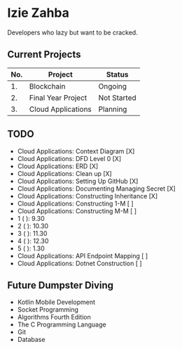 # Izie Zahba

Developers who lazy but want to be cracked.

## Current Projects

| No. | Project            | Status      |
| --- | ------------------ | ----------- |
| 1.  | Blockchain         | Ongoing     |
| 2.  | Final Year Project | Not Started |
| 3.  | Cloud Applications | Planning    |

## TODO

-   Cloud Applications: Context Diagram [X]
-   Cloud Applications: DFD Level 0 [X]
-   Cloud Applications: ERD [X]
-   Cloud Applications: Clean up [X]
-   Cloud Applications: Setting Up GitHub [X]
-   Cloud Applications: Documenting Managing Secret [X]
-   Cloud Applications: Constructing Inheritance [X]
-   Cloud Applications: Constructing 1-M [ ]
-   Cloud Applications: Constructing M-M [ ]
-   1 ( ): 9.30
-   2 ( ): 10.30
-   3 ( ): 11.30
-   4 ( ): 12.30
-   5 ( ): 1.30
-   Cloud Applications: API Endpoint Mapping [ ]
-   Cloud Applications: Dotnet Construction [ ]

## Future Dumpster Diving

-   Kotlin Mobile Development
-   Socket Programming
-   Algorithms Fourth Edition
-   The C Programming Language
-   Git
-   Database
